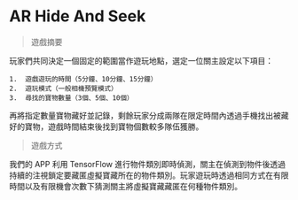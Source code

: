 # AR Hide And Seek
> 遊戲摘要
  
  玩家們共同決定一個固定的範圍當作遊玩地點，選定一位關主設定以下項目：

    1.	遊戲遊玩的時間（5分鐘、10分鐘、15分鐘）
    2.	遊玩模式（一般相機預覽模式）
    3.	尋找的寶物數量（3個、5個、10個）

  再將指定數量寶物藏好並記錄，剩餘玩家分成兩隊在限定時間內透過手機找出被藏好的寶物，遊戲時間結束後找到寶物個數較多隊伍獲勝。

> 遊戲方式
  
  我們的 APP 利用 TensorFlow 進行物件類別即時偵測，關主在偵測到物件後透過持續的注視鎖定要藏匿虛擬寶藏所在的物件類別。玩家遊玩時透過相同方式在有限時間以及有限機會次數下猜測關主將虛擬寶藏藏匿在何種物件類別。
